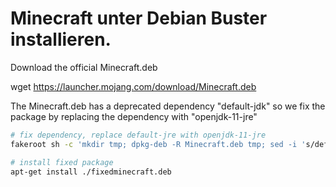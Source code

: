 # Minecraft unter Debian Buster installieren.
Download the official Minecraft.deb

wget https://launcher.mojang.com/download/Minecraft.deb

The Minecraft.deb has a deprecated dependency "default-jdk" so we fix the package by replacing the dependency with "openjdk-11-jre"

```bash
# fix dependency, replace default-jre with openjdk-11-jre
fakeroot sh -c 'mkdir tmp; dpkg-deb -R Minecraft.deb tmp; sed -i 's/default-jre/openjdk-11-jre/g' tmp/DEBIAN/control; dpkg-deb -b tmp fixedminecraft.deb ; rm -r tmp'

# install fixed package
apt-get install ./fixedminecraft.deb
```

